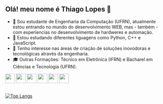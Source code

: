 ## Olá! meu nome é Thiago Lopes 👋

- 🔭 Sou estudante de Engenharia da Computação (UFRN), atualmente estou entrando no mundo do desenvolvimento WEB, mas - também - com experiencias no desenvolvimento de hardweres e automação.
- 🌱 Estou estudando diferentes liguagens como Python, C++ e JavaScript.
- 👯 Tenho interesse nas áreas de criação de soluções inovodoras e tecnológicas através da engenharia.
- :mortar_board: Outras Formações: Técnico em Eletrônica (IFRN) e Bacharel em Ciências e Tecnologia (UFRN).
<div>
  <img height="30" widht="40" src="https://cdn.jsdelivr.net/gh/devicons/devicon/icons/python/python-original.svg"/>
  <img height="30" widht="40" src="https://cdn.jsdelivr.net/gh/devicons/devicon/icons/cplusplus/cplusplus-original.svg" />
  <img height="30" widht="40" src="https://cdn.jsdelivr.net/gh/devicons/devicon/icons/go/go-original-wordmark.svg" />  
  <img height="30" widht="40" src="https://cdn.jsdelivr.net/gh/devicons/devicon/icons/html5/html5-original.svg" />
  <img height="30" widht="40" src="https://cdn.jsdelivr.net/gh/devicons/devicon/icons/css3/css3-original.svg" />
  <img height="30" widht="40" src="https://cdn.jsdelivr.net/gh/devicons/devicon/icons/javascript/javascript-original.svg" />            
</div> 

##          

[![Top Langs](https://github-readme-stats.vercel.app/api/top-langs/?username=thiagonasmto&layout=donut&theme=dark)](https://github.com/anuraghazra/github-readme-stats)
